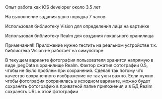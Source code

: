 Опыт работа как iOS developer около 3.5 лет 

На выполнение задания ушло порядка 7 часов

Использовал библиотеку Vision для определения лица на картинке 

Использовал библиотеку Realm для создания локального хранилища 


Примечания!! 
Приложение нужно тестить на реальном устройстве т.к. библиотека Vision не работает на симуляторе

В текущем варианте фотография пользователя хранится напрямую в виде jpegData в хранилище Realm. Фактор сжатия фотографии 0.5, чтобы не было проблем при сохранений. Сделал так потому что качество сохраненного изображение не так уж и важно. Если нужно чтобы фотография сохранялась в исходном варианте, можно будет сохранять фотографию в приватной папке приложения и в БД Realm сохранять URL к этой фотографии
